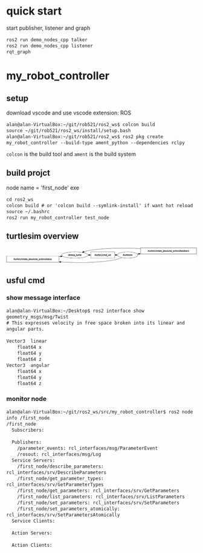 # quick start

start publisher, listener and graph
```
ros2 run demo_nodes_cpp talker
ros2 run demo_nodes_cpp listener
rqt_graph
```

# my_robot_controller

## setup
download vscode and use vscode extension: ROS

```
alan@alan-VirtualBox:~/git/rob521/ros2_ws$ colcon build
source ~/git/rob521/ros2_ws/install/setup.bash 
alan@alan-VirtualBox:~/git/rob521/ros2_ws$ ros2 pkg create my_robot_controller --build-type ament_python --dependencies rclpy
```

`colcon` is the build tool and `ament` is the build system

## build projct

node name = 'first_node'
exe 

```
cd ros2_ws
colcon build # or 'colcon build --symlink-install' if want hot reload
source ~/.bashrc
ros2 run my_robot_controller test_node
```

## turtlesim overview
<img src='./turtlesim-rosgraph.png' width='1000'/>

## usful cmd
### show message interface
```
alan@alan-VirtualBox:~/Desktop$ ros2 interface show geometry_msgs/msg/Twist
# This expresses velocity in free space broken into its linear and angular parts.

Vector3  linear
	float64 x
	float64 y
	float64 z
Vector3  angular
	float64 x
	float64 y
	float64 z
```

### monitor node

```
alan@alan-VirtualBox:~/git/ros2_ws/src/my_robot_controller$ ros2 node info /first_node
/first_node
  Subscribers:

  Publishers:
    /parameter_events: rcl_interfaces/msg/ParameterEvent
    /rosout: rcl_interfaces/msg/Log
  Service Servers:
    /first_node/describe_parameters: rcl_interfaces/srv/DescribeParameters
    /first_node/get_parameter_types: rcl_interfaces/srv/GetParameterTypes
    /first_node/get_parameters: rcl_interfaces/srv/GetParameters
    /first_node/list_parameters: rcl_interfaces/srv/ListParameters
    /first_node/set_parameters: rcl_interfaces/srv/SetParameters
    /first_node/set_parameters_atomically: rcl_interfaces/srv/SetParametersAtomically
  Service Clients:

  Action Servers:

  Action Clients:
```
